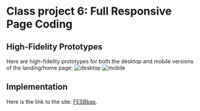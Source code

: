 # Class project 6: Full Responsive Page Coding

## High-Fidelity Prototypes

Here are high-fidelity prototypes for both the desktop and mobile versions of the landing/home page:
![desktop](https://github.com/imlina00/HCI-2023-24/assets/92427754/b601dfca-7c98-435e-9330-16440ff72379)
![mobile](https://github.com/imlina00/HCI-2023-24/assets/92427754/5bfd79dc-e986-499c-9214-da2ce0bbef17)

## Implementation

Here is the link to the site: [FESBbas](https://fesbbas.hr/).
